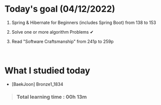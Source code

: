 # Today's goal (04/12/2022)

1. Spring & Hibernate for Beginners (includes Spring Boot) from 138 to 153 

2. Solve one or more algorithm Problems ✔

3. Read "Software Craftsmanship" from 241p to 259p 

<br>

# What I studied today

* [BaekJoon] Bronze1_1834

><h3>Total learning time : 00h 13m</h3>